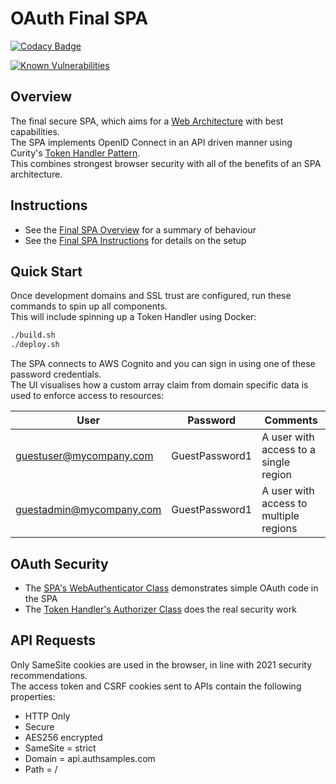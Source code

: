 # OAuth Final SPA

[![Codacy Badge](https://app.codacy.com/project/badge/Grade/f2c5ede8739440599096fc25010ab6f6)](https://www.codacy.com/gh/gary-archer/oauth.websample.final/dashboard?utm_source=github.com&amp;utm_medium=referral&amp;utm_content=gary-archer/oauth.websample.final&amp;utm_campaign=Badge_Grade)
 
[![Known Vulnerabilities](https://snyk.io/test/github/gary-archer/oauth.websample.final/badge.svg?targetFile=spa/package.json)](https://snyk.io/test/github/gary-archer/oauth.websample.final?targetFile=spa/package.json)

## Overview

The final secure SPA, which aims for a [Web Architecture](https://authguidance.com/2017/09/08/goal-1-spas/) with best capabilities.\
The SPA implements OpenID Connect in an API driven manner using Curity's [Token Handler Pattern](https://github.com/curityio/web-oauth-via-bff).\
This combines strongest browser security with all of the benefits of an SPA architecture.

## Instructions

- See the [Final SPA Overview](https://authguidance.com/2019/04/07/local-ui-setup) for a summary of behaviour
- See the [Final SPA Instructions](https://authguidance.com/2019/04/08/how-to-run-the-react-js-spa) for details on the setup 

## Quick Start

Once development domains and SSL trust are configured, run these commands to spin up all components.\
This will include spinning up a Token Handler using Docker:

```bash
./build.sh
./deploy.sh
```

The SPA connects to AWS Cognito and you can sign in using one of these password credentials.\
The UI visualises how a custom array claim from domain specific data is used to enforce access to resources:

| User | Password | Comments |
| ---- | -------- | -------- |
| guestuser@mycompany.com | GuestPassword1 | A user with access to a single region |
| guestadmin@mycompany.com | GuestPassword1 | A user with access to multiple regions |

## OAuth Security

- The [SPA's WebAuthenticator Class](https://github.com/gary-archer/oauth.websample.final/blob/master/spa/src/plumbing/oauth/web/webAuthenticator.ts) demonstrates simple OAuth code in the SPA
- The [Token Handler's Authorizer Class](https://github.com/gary-archer/oauth.tokenhandlerapi/blob/master/src/core/services/authorizer.ts) does the real security work

## API Requests

Only SameSite cookies are used in the browser, in line with 2021 security recommendations.\
The access token and CSRF cookies sent to APIs contain the following properties:

- HTTP Only
- Secure
- AES256 encrypted
- SameSite = strict
- Domain = api.authsamples.com
- Path = /
